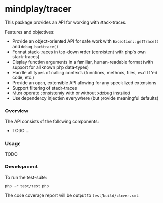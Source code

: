mindplay/tracer
===============

This package provides an API for working with stack-traces.

Features and objectives:

  * Provide an object-oriented API for safe work with `Exception::getTrace()` and `debug_backtrace()`
  * Format stack-traces in top-down order (consistent with php's own stack-traces)
  * Display function arguments in a familiar, human-readable format (with support for all known php data-types)
  * Handle all types of calling contexts (functions, methods, files, `eval()`'ed code, etc.)
  * Provide an open, extensible API allowing for any specialized extensions
  * Support filtering of stack-traces
  * Must operate consistently with or without xdebug installed
  * Use dependency injection everywhere (but provide meaningful defaults)


### Overview

The API consists of the following components:

  * TODO ...


### Usage

TODO


### Development

To run the test-suite:

    php -r test/test.php

The code coverage report will be output to `test/build/clover.xml`.

